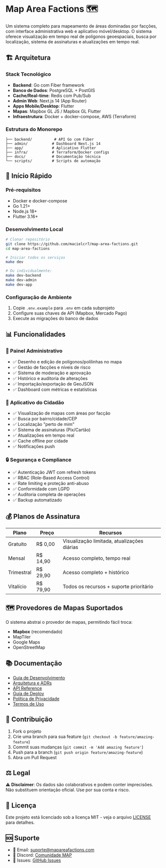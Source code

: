# Map Area Factions 🗺️

Um sistema completo para mapeamento de áreas dominadas por facções, com interface administrativa web e aplicativo móvel/desktop. O sistema oferece visualização em tempo real de polígonos geoespaciais, busca por localização, sistema de assinaturas e atualizações em tempo real.

## 🏗️ Arquitetura

### Stack Tecnológico
- **Backend**: Go com Fiber framework
- **Banco de Dados**: PostgreSQL + PostGIS
- **Cache/Real-time**: Redis com Pub/Sub
- **Admin Web**: Next.js 14 (App Router)
- **Apps Mobile/Desktop**: Flutter
- **Mapas**: Mapbox GL JS / Mapbox GL Flutter
- **Infraestrutura**: Docker + docker-compose, AWS (Terraform)

### Estrutura do Monorepo
```
├── backend/          # API Go com Fiber
├── admin/           # Dashboard Next.js 14
├── app/             # Aplicativo Flutter
├── infra/           # Terraform/Docker configs
├── docs/            # Documentação técnica
└── scripts/         # Scripts de automação
```

## 🚀 Início Rápido

### Pré-requisitos
- Docker e docker-compose
- Go 1.21+
- Node.js 18+
- Flutter 3.16+

### Desenvolvimento Local
```bash
# Clonar repositório
git clone https://github.com/macielcr7/map-area-factions.git
cd map-area-factions

# Iniciar todos os serviços
make dev

# Ou individualmente:
make dev-backend
make dev-admin
make dev-app
```

### Configuração de Ambiente
1. Copie `.env.example` para `.env` em cada subprojeto
2. Configure suas chaves de API (Mapbox, Mercado Pago)
3. Execute as migrações do banco de dados

## 📊 Funcionalidades

### 🔧 Painel Administrativo
- ✅ Desenho e edição de polígonos/polilinhas no mapa
- ✅ Gestão de facções e níveis de risco
- ✅ Sistema de moderação e aprovação
- ✅ Histórico e auditoria de alterações
- ✅ Importação/exportação de GeoJSON
- ✅ Dashboard com métricas e estatísticas

### 📱 Aplicativo do Cidadão
- ✅ Visualização de mapas com áreas por facção
- ✅ Busca por bairro/cidade/CEP
- ✅ Localização "perto de mim"
- ✅ Sistema de assinaturas (Pix/Cartão)
- ✅ Atualizações em tempo real
- ✅ Cache offline por cidade
- ✅ Notificações push

### 🔒 Segurança e Compliance
- ✅ Autenticação JWT com refresh tokens
- ✅ RBAC (Role-Based Access Control)
- ✅ Rate limiting e proteção anti-abuso
- ✅ Conformidade com LGPD
- ✅ Auditoria completa de operações
- ✅ Backup automatizado

## 💰 Planos de Assinatura

| Plano | Preço | Recursos |
|-------|-------|----------|
| Gratuito | R$ 0,00 | Visualização limitada, atualizações diárias |
| Mensal | R$ 14,90 | Acesso completo, tempo real |
| Trimestral | R$ 29,90 | Acesso completo + histórico |
| Vitalício | R$ 79,90 | Todos os recursos + suporte prioritário |

## 🗺️ Provedores de Mapas Suportados

O sistema abstrai o provedor de mapas, permitindo fácil troca:
- **Mapbox** (recomendado)
- MapTiler
- Google Maps
- OpenStreetMap

## 📚 Documentação

- [Guia de Desenvolvimento](./docs/development.md)
- [Arquitetura e ADRs](./docs/architecture/)
- [API Reference](./docs/api/)
- [Guia de Deploy](./docs/deployment.md)
- [Política de Privacidade](./docs/privacy-policy.md)
- [Termos de Uso](./docs/terms-of-service.md)

## 🤝 Contribuição

1. Fork o projeto
2. Crie uma branch para sua feature (`git checkout -b feature/amazing-feature`)
3. Commit suas mudanças (`git commit -m 'Add amazing feature'`)
4. Push para a branch (`git push origin feature/amazing-feature`)
5. Abra um Pull Request

## ⚖️ Legal

⚠️ **Disclaimer**: Os dados são colaborativos e podem conter imprecisões. Não substituem orientação oficial. Use por sua conta e risco.

## 📄 Licença

Este projeto está licenciado sob a licença MIT - veja o arquivo [LICENSE](LICENSE) para detalhes.

## 🆘 Suporte

- 📧 Email: suporte@mapareafactions.com
- 💬 Discord: [Comunidade MAP](https://discord.gg/mapareafactions)
- 🐛 Issues: [GitHub Issues](https://github.com/macielcr7/map-area-factions/issues)